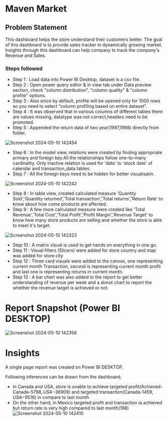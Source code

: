 # Maven Market 

## Problem Statement

This dashboard helps the store understand their customers better. 
The goal of this dashboard is to provide sales tracker in dynamically growing market. Insights through this dashboard can help company to track the company's Revenue and Sales.



### Steps followed 

- Step 1 : Load data into Power BI Desktop, dataset is a csv file.
- Step 2 : Open power query editor & in view tab under Data preview section, check "column distribution", "column quality" & "column profile" options.
- Step 3 : Also since by default, profile will be opened only for 1000 rows so you need to select "column profiling based on entire dataset".
- Step 4 : It was observed that in various columns of different tables there are values missing, datatype was not correct,headers need to be promoted.
- Step 5 : Appended the return data of two year(1997,1998) directly from folder.

![Screenshot 2024-05-10 142454](https://github.com/kavyaBaliyan/Sales-Insight-Dashboard/assets/169433785/9cd95166-4f10-4989-b2c5-e2be92bf76d8)

- Step 6 : In the model view, relations were created by finding appropriate primary and foreign key.All the relationships follow one-to-many cardinality. Only inactive relation is used for 'date' to 'stock date' of calendar and transaction_data tables.
- Step 7 : All the foreign keys need to be hidden for better visualisatin.

![Screenshot 2024-05-10 142242](https://github.com/kavyaBaliyan/Sales-Insight-Dashboard/assets/169433785/d8624981-6f0a-4abf-864c-d3c0c6c77e8d)


- Step 8 : In table view, created calculated measure 'Quantity Sold','Quantity returned','Total transaction','Total returns','Return Rate' to know about how come products are affected.
- Step 9 : A few more calculated measure were created like 'Total Revenue','Total Cost','Total Profit','Profit Margin','Revenue Target' to know how many store products are selling and whether the store is able to meet it's target.



![Screenshot 2024-05-10 142323](https://github.com/kavyaBaliyan/Sales-Insight-Dashboard/assets/169433785/0f56cfa8-aca8-49ae-9c16-928c28daa945)

- Step 10 : A matrix visual is used to get hands on everything in one go.
- Step 11 : Visual filters (Slicers) were added for store country and map was added for store city
- Step 12 : Three card visuals were added to the canvas, one representing current month Transaction, second is representing current month profit and last one is representing returns in current month.
- Step 13 : A bar chart was also added to the report to get better understanding of revenue per week and a donut chart to report the whether the revenue target is achieved or not. 

 # Report Snapshot (Power BI DESKTOP)

![Screenshot 2024-05-10 142356](https://github.com/kavyaBaliyan/Sales-Insight-Dashboard/assets/169433785/7f4a8707-2da9-4b2e-9127-51234977b671)

# Insights

A single page report was created on Power BI DESKTOP.

Following inferences can be drawn from the dashboard;
- In Canada and USA, store is unable to achieve targeted profit(Achieved-Canada-$5798, USA-$36909) and targeted transaction(Canada-$1459, USA-$9516) in compare to last month
- On the other hand, in Mexico targeted profit and transaction ia achieved but return rate is very high compared to last month(198)
![Screenshot 2024-05-10 142410](https://github.com/kavyaBaliyan/Sales-Insight-Dashboard/assets/169433785/8736ba2d-b915-451d-8fad-ec4859c3eb9b)
 
